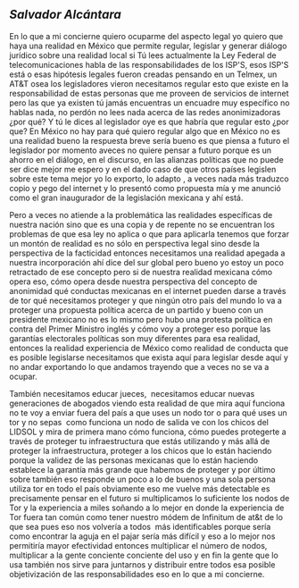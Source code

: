 ﻿## _Salvador Alcántara_ ##
En lo que a mi concierne quiero ocuparme del aspecto legal yo quiero que haya una realidad en México que permite regular, legislar y generar diálogo jurídico sobre una realidad local si Tú lees actualmente la Ley Federal de telecomunicaciones habla de las responsabilidades de los ISP'S, esos ISP'S está o esas hipótesis legales fueron creadas pensando en un Telmex, un AT&T osea los legisladores vieron necesitamos regular esto que existe en la responsabilidad de estas personas que me proveen de servicios de internet pero las que ya existen tú jamás encuentras un encuadre muy específico no hablas nada, no perdón no lees nada acerca de las redes anonimizadoras ¿por qué? Y tú le dices al legislador oye es que habría que regular esto ¿por que? En México no hay para qué quiero regular algo que en México no es una realidad bueno la respuesta breve sería bueno es que piensa a futuro el legislador por momento aveces no quiere pensar a futuro porque es un ahorro en el diálogo, en el discurso, en las alianzas políticas que no puede ser dice mejor me espero y en el dado caso de que otros países legislen sobre este tema mejor yo lo exporto, lo adapto , a veces nada más traduzco copio y pego del internet y lo presentó como propuesta mía y me anunció como el gran inaugurador de la legislación mexicana y ahí está.

Pero a veces no atiende a la problemática las realidades específicas de nuestra nación sino que es una copia y de repente no se encuentran los problemas de que esa ley no aplica o que para aplicarla tenemos que forzar un montón de realidad es no sólo en perspectiva legal sino desde la perspectiva de la facticidad entonces necesitamos una realidad apegada a nuestra incorporación ahí dice del sur global pero bueno yo estoy un poco  retractado de ese concepto pero si de nuestra realidad mexicana cómo opera eso, cómo opera desde nuestra perspectiva del concepto de anonimidad qué conductas mexicanas en el internet pueden darse a través de tor qué necesitamos proteger y que ningún otro país del mundo lo va a proteger una propuesta política acerca de un partido y bueno con un presidente mexicano no es lo mismo pero hubo una protesta política en contra del Primer Ministro inglés y cómo voy a proteger eso porque las garantías electorales políticas son muy diferentes para esa realidad, entonces la realidad experiencia de México como realidad de conducta que es posible legislarse necesitamos que exista aquí para legislar desde aquí y no andar exportando lo que andamos trayendo que a veces no se va a ocupar.

También necesitamos educar jueces,  necesitamos educar nuevas generaciones de abogados viendo esta realidad de que mira aquí funciona no te voy a enviar fuera del país a que uses un nodo tor o para qué uses un tor y no sepas  como funciona un nodo de salida ve con los chicos del LIDSOL y mira de primera mano cómo funciona, cómo puedes protegerte a través de proteger tu infraestructura que estás utilizando y más allá de proteger la infraestructura, proteger a los chicos que lo están haciendo porque la validez de las personas mexicanas que lo están haciendo establece la garantía más grande que habemos de proteger y por último sobre también eso responde un poco a lo de buenos y una sola persona utiliza tor en todo el país obviamente eso me vuelve más detectable es precisamente pensar en el futuro si multiplicamos lo suficiente los nodos de Tor y la experiencia a miles soñando a lo mejor en donde la experiencia de Tor fuera tan común como tener nuestro módem de Infinitum de at&t de lo que sea pues eso nos volvería a todos  más identificables porque sería como encontrar la aguja en el pajar sería más difícil y eso a lo mejor nos permitiría mayor efectividad entonces multiplicar el número de nodos, multiplicar a la gente conciente conciente del uso y en fin la gente que lo usa también nos sirve para juntarnos y distribuir entre todos esa posible objetivización de las responsabilidades eso en lo que a mi concierne.